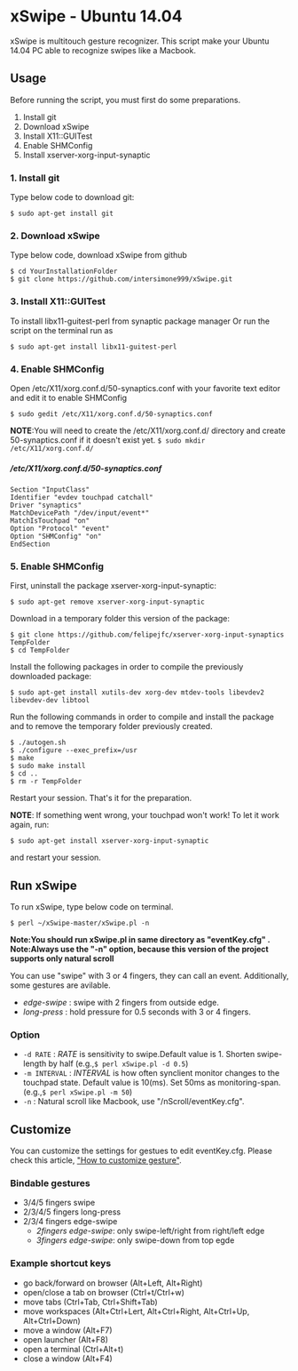 xSwipe - Ubuntu 14.04
======================
xSwipe is multitouch gesture recognizer.
This script make your Ubuntu 14.04 PC able to recognize swipes like a Macbook.

## Usage

Before running the script, you must first do some preparations.

  1. Install git
  2. Download xSwipe
  3. Install X11::GUITest
  4. Enable SHMConfig
  5. Install xserver-xorg-input-synaptic

### 1. Install git
Type below code to download git:

    $ sudo apt-get install git

### 2. Download xSwipe
Type below code, download xSwipe from github

    $ cd YourInstallationFolder
    $ git clone https://github.com/intersimone999/xSwipe.git

### 3. Install X11::GUITest

To install libx11-guitest-perl from synaptic package manager
Or run the script on the terminal run as

    $ sudo apt-get install libx11-guitest-perl

### 4. Enable SHMConfig

Open /etc/X11/xorg.conf.d/50-synaptics.conf with your favorite text editor and edit it to enable SHMConfig

    $ sudo gedit /etc/X11/xorg.conf.d/50-synaptics.conf

**NOTE**:You will need to create the /etc/X11/xorg.conf.d/ directory and create 50-synaptics.conf if it doesn't exist yet.
     `$ sudo mkdir /etc/X11/xorg.conf.d/`

##### /etc/X11/xorg.conf.d/50-synaptics.conf

    Section "InputClass"
    Identifier "evdev touchpad catchall"
    Driver "synaptics"
    MatchDevicePath "/dev/input/event*"
    MatchIsTouchpad "on"
    Option "Protocol" "event"
    Option "SHMConfig" "on"
    EndSection


### 5. Enable SHMConfig
First, uninstall the package xserver-xorg-input-synaptic:

    $ sudo apt-get remove xserver-xorg-input-synaptic
  
Download in a temporary folder this version of the package:

    $ git clone https://github.com/felipejfc/xserver-xorg-input-synaptics TempFolder
    $ cd TempFolder

Install the following packages in order to compile the previously downloaded package:

    $ sudo apt-get install xutils-dev xorg-dev mtdev-tools libevdev2 libevdev-dev libtool

Run the following commands in order to compile and install the package and to remove the temporary folder previously created.

    $ ./autogen.sh
    $ ./configure --exec_prefix=/usr
    $ make
    $ sudo make install
    $ cd ..
    $ rm -r TempFolder

Restart your session. That's it for the preparation.

**NOTE**: If something went wrong, your touchpad won't work! To let it work again, run:

    $ sudo apt-get install xserver-xorg-input-synaptic

and restart your session.
  
## Run xSwipe

To run xSwipe, type below code on terminal.

    $ perl ~/xSwipe-master/xSwipe.pl -n

**Note:You should run xSwipe.pl in same directory as "eventKey.cfg" .**
**Note:Always use the "-n" option, because this version of the project supports only natural scroll**

You can use "swipe" with 3 or 4 fingers, they can call an event.
Additionally, some gestures are avilable.

* *edge-swipe* : swipe with 2 fingers from outside edge.
* *long-press* : hold pressure for 0.5 seconds with 3 or 4 fingers.

### Option

*   `-d RATE` :
      *RATE* is sensitivity to swipe.Default value is 1.
      Shorten swipe-length by half (e.g.,`$ perl xSwipe.pl -d 0.5`)
*   `-m INTERVAL` :
      *INTERVAL* is how often synclient monitor changes to the touchpad state.
      Default value is 10(ms).
      Set 50ms as monitoring-span. (e.g.,`$ perl xSwipe.pl -m 50`)
*   `-n` :
      Natural scroll like Macbook, use "/nScroll/eventKey.cfg".

## Customize
You can customize the settings for gestues to edit eventKey.cfg.
Please check this article, ["How to customize gesture"](https://github.com/iberianpig/xSwipe/wiki/Customize-eventKey.cfg).

### Bindable gestures
* 3/4/5 fingers swipe
* 2/3/4/5 fingers long-press
* 2/3/4 fingers edge-swipe
    - *2fingers edge-swipe*: only swipe-left/right from right/left edge
    - *3fingers edge-swipe*: only swipe-down from top egde

### Example shortcut keys
* go back/forward on browser (Alt+Left, Alt+Right)
* open/close a tab on browser (Ctrl+t/Ctrl+w)
* move tabs (Ctrl+Tab, Ctrl+Shift+Tab)
* move workspaces (Alt+Ctrl+Lert, Alt+Ctrl+Right, Alt+Ctrl+Up, Alt+Ctrl+Down)
* move a window (Alt+F7)
* open launcher (Alt+F8)
* open a terminal (Ctrl+Alt+t)
* close a window (Alt+F4)
